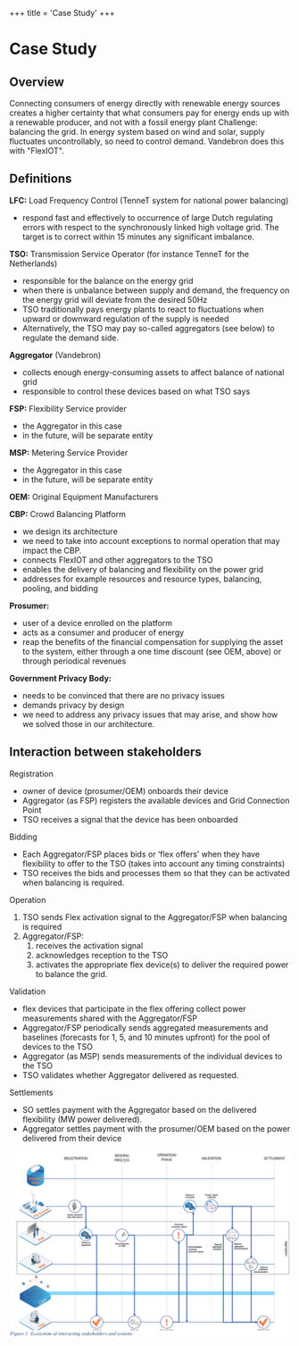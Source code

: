 +++
title = 'Case Study'
+++
# Case Study

## Overview
Connecting consumers of energy directly with renewable energy sources creates a higher certainty that what consumers pay for energy ends up with a renewable producer, and not with a fossil energy plant
Challenge: balancing the grid.
In energy system based on wind and solar, supply fluctuates uncontrollably, so need to control demand.
Vandebron does this with "FlexIOT".

## Definitions
**LFC:** Load Frequency Control (TenneT system for national power balancing)
- respond fast and effectively to occurrence of large Dutch regulating errors with respect to the synchronously linked high voltage grid. The target is to correct within 15 minutes any significant imbalance.

**TSO:** Transmission Service Operator (for instance TenneT for the Netherlands)
- responsible for the balance on the energy grid
- when there is unbalance between supply and demand, the frequency on the energy grid will deviate from the desired 50Hz
- TSO traditionally pays energy plants to react to fluctuations when upward or downward regulation of the supply is needed
- Alternatively, the TSO may pay so-called aggregators (see below) to regulate the demand side.

**Aggregator** (Vandebron)
- collects enough energy-consuming assets to affect balance of national grid
- responsible to control these devices based on what TSO says

**FSP:** Flexibility Service provider
- the Aggregator in this case
- in the future, will be separate entity

**MSP:** Metering Service Provider
- the Aggregator in this case
- in the future, will be separate entity

**OEM:** Original Equipment Manufacturers

**CBP:** Crowd Balancing Platform
- we design its architecture
- we need to take into account exceptions to normal operation that may impact the CBP.
- connects FlexIOT and other aggregators to the TSO
- enables the delivery of balancing and flexibility on the power grid
- addresses for example resources and resource types, balancing, pooling, and bidding

**Prosumer:**
- user of a device enrolled on the platform
- acts as a consumer and producer of energy
- reap the benefits of the financial compensation for supplying the asset to the system, either through a one time discount (see OEM, above) or through periodical revenues

**Government Privacy Body:**
- needs to be convinced that there are no privacy issues
- demands privacy by design
- we need to address any privacy issues that may arise, and show how we solved those in our architecture.

## Interaction between stakeholders
Registration
- owner of device (prosumer/OEM) onboards their device
- Aggregator (as FSP) registers the available devices and Grid Connection Point
- TSO receives a signal that the device has been onboarded

Bidding
- Each Aggregator/FSP places bids or ‘flex offers’ when they have flexibility to offer to the TSO (takes into account any timing constraints)
- TSO receives the bids and processes them so that they can be activated when balancing is required.

Operation
1. TSO sends Flex activation signal to the Aggregator/FSP when balancing is required
2. Aggregator/FSP:
    1. receives the activation signal
    2. acknowledges reception to the TSO
    3. activates the appropriate flex device(s) to deliver the required power to balance the grid.

Validation
- flex devices that participate in the flex offering collect power measurements shared with the Aggregator/FSP
- Aggregator/FSP periodically sends aggregated measurements and baselines (forecasts for 1, 5, and 10 minutes upfront) for the pool of devices to the TSO
- Aggregator (as MSP) sends measurements of the individual devices to the TSO
- TSO validates whether Aggregator delivered as requested.

Settlements
- SO settles payment with the Aggregator based on the delivered flexibility (MW power delivered).
- Aggregator settles payment with the prosumer/OEM based on the power delivered from their device

![Case study architecture interaction diagram](d3da04e031084587bc44f2b4b737aa84.png)
